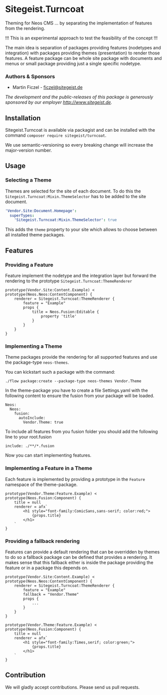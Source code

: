# Sitegeist.Turncoat

Theming for Neos CMS ... by separating the implementation of features from the rendering.

!!! This is an experimental approach to test the feasibility of the concept !!! 

The main idea is separation of packages providing features (nodetypes and integration) with packages providing 
themes (presentation) to render those features. A feature package can be whole site package with documents and 
menus or small package providing just a single specific nodetype.

### Authors & Sponsors

* Martin Ficzel - ficzel@sitegeist.de

*The development and the public-releases of this package is generously sponsored
by our employer http://www.sitegeist.de.*

## Installation

Sitegeist.Turncoat is available via packagist and can be installed with the command `composer require sitegeist/turncoat`.

We use semantic-versioning so every breaking change will increase the major-version number.

## Usage

### Selecting a Theme

Themes are selected for the site of each document. To do this the 
`Sitegeist.Turncoat:Mixin.ThemeSelector` has to be added to the site document.

```yaml
'Vendor.Site:Document.Homepage':
  superTypes:
    'Sitegeist.Turncoat:Mixin.ThemeSelector': true
```

This adds the `theme` property to your site which allows to choose between all
installed theme packages.

## Features 

### Providing a Feature

Feature implement the nodetype and the integration layer but forward the rendering 
to the prototype `Sitegeist.Turncoat:ThemeRenderer` 

```
prototype(Vendor.Site:Content.Example) < prototype(Neos.Neos:ContentComponent) {
    renderer = Sitegeist.Turncoat:ThemeRenderer {
        feature = "Example"
        props {
            title = Neos.Fusion:Editable {
                property 'title'
            }
        }   
    }
}
```

### Implementing a Theme

Theme packages provide the rendering for all supported features and use the package-type `neos-themes`.

You can kickstart such a package with the command:
```
./flow package:create --package-type neos-themes Vendor.Theme
``` 

In the theme-package you have to create a file Settings.yaml with the following content
to ensure the fusion from your package will be loaded.

```
Neos:
  Neos:
    fusion:
      autoInclude:
        Vendor.Theme: true
```

To include all features from you fusion folder you should add the following line to your root.fusion

```neosfusion
include: ./**/*.fusion
```

Now you can start implementing features.

### Implementing a Feature in a Theme

Each feature is implemented by providing a prototype in the `Feature` namespace
of the theme-package.

```neosfusion
prototype(Vendor.Theme:Feature.Example) < prototype(Neos.Fusion:Component) {
    title = null    
    renderer = afx`
        <h1 style="font-family:ComicSans,sans-serif; color:red;">
            {props.title}
        </h1> 
    `
}
```

### Providing a fallback rendering

Features can provide a default rendering that can be overridden by themes
to do so a fallback package can be defined that provides a rendering. It makes sense 
that this fallback either is inside the package providing the feature or in 
a package this depends on.

```
prototype(Vendor.Site:Content.Example) < prototype(Neos.Neos:ContentComponent) {
    renderer = Sitegeist.Turncoat:ThemeRenderer {
        feature = "Example"
        fallback = "Vendor.Theme"
        props {
            ...
        }   
    }
}

prototype(Vendor.Theme:Feature.Example) < prototype(Neos.Fusion:Component) {
    title = null    
    renderer = afx`
        <h1 style="font-family:Times,serif; color:green;">
            {props.title}
        </h1> 
    `
}
```

## Contribution

We will gladly accept contributions. Please send us pull requests.
